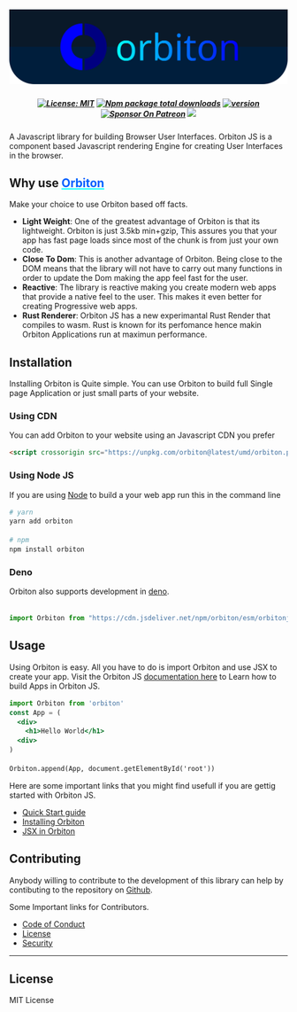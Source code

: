 <link rel="preconnect" href="https://fonts.googleapis.com">
<link rel="preconnect" href="https://fonts.gstatic.com" crossorigin>
<link href="https://fonts.googleapis.com/css2?family=Righteous&display=swap" rel="stylesheet">

<h1><div align="center"> <img src="https://raw.githubusercontent.com/Orbitonjs/orbiton/main/branding/banner.svg" style="align-items:center;" ></div></h1>

##### <div align="center"> [![License: MIT](https://flat.badgen.net/npm/license/orbiton)](https://opensource.org/licenses/MIT) [![Npm package total downloads](https://flat.badgen.net/npm/dt/orbiton)](https://npmjs.com/package/orbiton) [![version](https://flat.badgen.net/npm/v/orbiton)](https://npmjs.com/package/orbiton) [![Sponsor On Patreon](https://flat.badgen.net/badge/icon/patreon?icon=patreon&label&color=orange)](https://www.patreon.com/jimjunior) [![](https://flat.badgen.net/badge/icon/github?icon=github&label&color=black)](https://github.com/Orbitonjs/orbiton) </div>

A Javascript library for building Browser User Interfaces.
Orbiton JS is a component based Javascript rendering Engine for creating User Interfaces in the browser.

## Why use <span style="text-decoration: underline; text-decoration-color: aqua;color: #005fff;">Orbiton</span>

Make your choice to use Orbiton based off facts.

- __Light Weight__: One of the greatest advantage of Orbiton is that its lightweight. Orbiton is just 3.5kb min+gzip, This assures you that your app has fast page loads since most of the chunk is from just your own code.
- __Close To Dom__: This is another advantage of Orbiton. Being close to the DOM means that the library will not have to carry out many functions in order to update the Dom making the app feel fast for the user.
- __Reactive__: The library is reactive making you create modern web apps that provide a native feel to the user. This makes it even better for creating Progressive web apps.
- __Rust Renderer__: Orbiton JS has a new experimantal Rust Render that compiles to wasm. Rust is known for its perfomance hence makin Orbiton Applications run at maximun performance.

## Installation

Installing Orbiton is Quite simple. You can use Orbiton to build full Single page Application or just small parts of your website.

### Using CDN

You can add Orbiton to your website using an Javascript CDN you prefer

```html
<script crossorigin src="https://unpkg.com/orbiton@latest/umd/orbiton.production.js"></script>
```

### Using Node JS

If you are using [Node](https://nodejs.org) to build a your web app run this in the command line

```bash
# yarn
yarn add orbiton

# npm
npm install orbiton
```

### Deno

Orbiton also supports development in [deno](https://deno.land).

```js

import Orbiton from "https://cdn.jsdeliver.net/npm/orbiton/esm/orbitonjs.development.js"
```

## Usage

Using Orbiton is easy. All you have to do is import Orbiton and use JSX to create your app. Visit the Orbiton JS [documentation here](https://orbiton.js.org) to Learn how to build Apps in Orbiton JS.

```jsx
import Orbiton from 'orbiton'
const App = (
  <div>
    <h1>Hello World</h1>
  <div>
)

Orbiton.append(App, document.getElementById('root'))
```

Here are some important links that you might find usefull if you are gettig started with Orbiton JS.

- [Quick Start guide](https://orbiton.js.org/docs/getting-started/quick-start)
- [Installing Orbiton](https://orbiton.js.org/docs/getting-started/installation)
- [JSX in Orbiton](https://orbiton.js.org/docs/how-to-guides/jsx-in-orbiton)

## Contributing

Anybody willing to contribute to the development of this library can help by contibuting to the repository on [Github](https://github.com/orbitonjs/orbiton).

Some Important links for Contributors.

- [Code of Conduct](https://github.com/orbitonjs/orbiton/blob/main/CODE_OF_CONDUCT.md)
- [License](https://github.com/orbitonjs/orbiton/blob/main/LICENSE)
- [Security](https://github.com/orbitonjs/orbiton/blob/main/SECURITY.md)

---

## License

MIT License
